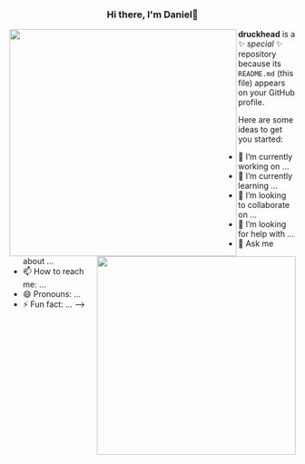 <h3 align="center">Hi there, I'm Daniel👋</h3>

<p>
  <a href="https://github.com/anuraghazra/convoychat">
  <img  style=" display:inline" width="400" align="left" src="https://github-readme-stats.vercel.app/api?username=druckhead&show_icons=true&layout=compact&line_height=26&card_width=30" />
</a>
  <a href="https://github.com/anuraghazra/github-readme-stats">
  <img style=" display:inline" width="350"  align="right" src="https://github-readme-stats.vercel.app/api/top-langs/?username=druckhead&layout=compact&langs_count=6&exclude_repo=ML_learning&line_height=25" />
</a>
<!-- &theme=radical -->
</p>


**druckhead** is a ✨ _special_ ✨ repository because its `README.md` (this file) appears on your GitHub profile.

Here are some ideas to get you started:

- 🔭 I’m currently working on ...
- 🌱 I’m currently learning ...
- 👯 I’m looking to collaborate on ...
- 🤔 I’m looking for help with ...
- 💬 Ask me about ...
- 📫 How to reach me: ...
- 😄 Pronouns: ...
- ⚡ Fun fact: ...
-->
